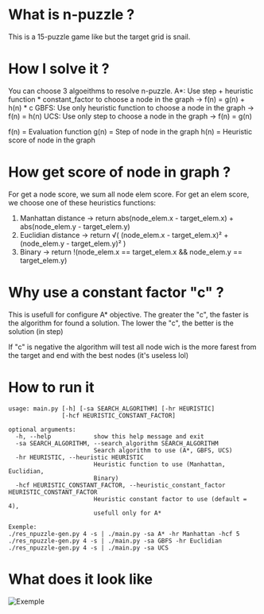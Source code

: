 # What is n-puzzle ?
This is a 15-puzzle game like but the target grid is snail.

# How I solve it ?
You can choose 3 algoeithms to resolve n-puzzle.
A*: Use step + heuristic function * constant_factor to choose a node in the graph -> f(n) = g(n) + h(n) * c
GBFS: Use only heuristic function to choose a node in the graph -> f(n) = h(n)
UCS: Use only step to choose a node in the graph -> f(n) = g(n)

f(n) = Evaluation function
g(n) = Step of node in the graph
h(n) = Heuristic score of node in the graph

# How get score of node in graph ?
For get a node score, we sum all node elem score.
For get an elem score, we choose one of these heuristics functions:
1. Manhattan distance -> return abs(node_elem.x - target_elem.x) + abs(node_elem.y - target_elem.y)
2. Euclidian distance -> return √( (node_elem.x - target_elem.x)² + (node_elem.y - target_elem.y)² )
3. Binary -> return !(node_elem.x == target_elem.x && node_elem.y == target_elem.y)

# Why use a constant factor "c" ?
This is usefull for configure A* objective.
The greater the "c", the faster is the algorithm for found a solution.
The lower the "c", the better is the solution (in step)

If "c" is negative the algorithm will test all node wich is the more farest from the target and end with the best nodes (it's useless lol)

# How to run it
```
usage: main.py [-h] [-sa SEARCH_ALGORITHM] [-hr HEURISTIC]
               [-hcf HEURISTIC_CONSTANT_FACTOR]

optional arguments:
  -h, --help            show this help message and exit
  -sa SEARCH_ALGORITHM, --search_algorithm SEARCH_ALGORITHM
                        Search algorithm to use (A*, GBFS, UCS)
  -hr HEURISTIC, --heuristic HEURISTIC
                        Heuristic function to use (Manhattan, Euclidian,
                        Binary)
  -hcf HEURISTIC_CONSTANT_FACTOR, --heuristic_constant_factor HEURISTIC_CONSTANT_FACTOR
                        Heuristic constant factor to use (default = 4),
                        usefull only for A*
                        
Exemple:
./res_npuzzle-gen.py 4 -s | ./main.py -sa A* -hr Manhattan -hcf 5
./res_npuzzle-gen.py 4 -s | ./main.py -sa GBFS -hr Euclidian
./res_npuzzle-gen.py 4 -s | ./main.py -sa UCS
```

# What does it look like
![Exemple](https://raw.githubusercontent.com/tdautreme/My_projects_at_42/master/npuzzle/img/output_screen.png)

